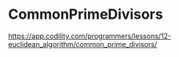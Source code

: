 # CommonPrimeDivisors

https://app.codility.com/programmers/lessons/12-euclidean_algorithm/common_prime_divisors/